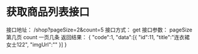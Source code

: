 # 获取商品列表接口

接口地址：
	/shop?pageSize=2&count=5
接口方式：
	get
接口参数：
	pageSize 第几页
	count 一页几条
返回结果：
	{
		"code":1,
		"data":[{
			"id":11,
			"title":"连衣裙女士122",
			"imgUrl":""
		}]
	}
